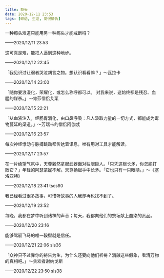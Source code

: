 ```yaml
---
title: 瘾头
date: 2020-12-11 23:53
tags: [碎语, 生活, 爱恨情仇]
---
```


一种瘾头难道只能用另一种瘾头才能戒断吗？

——2020/12/11 23:53

这可真是难，能把人逼到这种地步。

——2020/12/12 22:45

「我见识过让弱者哭泣胡言之物。想认识看看嘛？」～瓦拉卡
 
——2020/12/14 23:00

「随你要浪漫化，荣耀化，或怎么称呼都可以。 对我来说，这始终都是残忍、血腥的谋杀。」～肯莎僧侣艾栗

——2020/12/15 22:21

「从血液注入，经肠胃消化，由口鼻呼吸：凡人汲取力量的一切方式，都能成为毒物蔓延的渠道。」～芳瑞卡的僧侣阿伽忒

——2020/12/16 23:57

每次神经悸动与脉搏跳动都传达着讯息，唯有用对工具才能解读。

——2020/12/17 23:57

在一片绝望气氛中，天尊毅然拿起武器面对独眼巨人。「只凭这根长矛，你怎能打败它？」年轻的阿瑟蒙妮不解。天尊扬起手中长矛。「它也只有一只眼睛。」～《塞洛亚特》

——2020/12/18 23:41 tscs90

我已经看过很多故事，可惜听故事的人我却再也找不到了。

——2020/12/19 23:52

每晚，我都在梦中听到诸神的声音；每天，我都向他们的祭坛献上血染的贡品。

——2020/12/20 23:16

能够驾驭飞马的唯一鞍辔就是信任。

——2020/12/21 22:06 sls36

「众神只不过靠你的祷告为生，为什么还要向他们祈祷？消融这些假象，看清万物的真相吧。」～贪欢者谢纳戈斯

——2020/12/22 23:50 sls38
